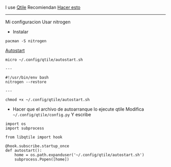 I use [Qtile](http://www.qtile.org/)
Recomiendan [Hacer esto](https://github.com/qtile/qtile/wiki/wallpapers)

---

Mi configuracion
Usar nitrogen
- Instalar
```
pacman -S nitrogen
```
[Autostart]()
```
micro ~/.config/qtile/autostart.sh

---

#!/usr/bin/env bash
nitrogen --restore

---

chmod +x ~/.config/qtile/autostart.sh
```
- Hacer que el archivo de autoarranque lo ejecute qtile
Modifica ```~/.config/qtile/config.py```
Y escribe
```
import os
import subprocess

from libqtile import hook

@hook.subscribe.startup_once
def autostart():
    home = os.path.expanduser('~/.config/qtile/autostart.sh')
    subprocess.Popen([home])
```
